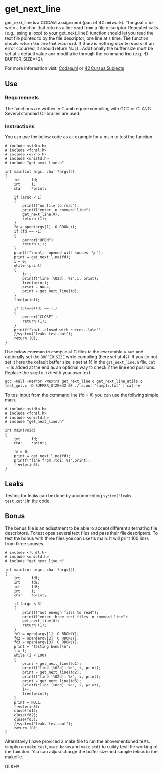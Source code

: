 # get_next_line

get_next_line is a CODAM assignment (part of 42 network). The goal is to write a function that returns a line read from a file descriptor.
Repeated calls (e.g., using a loop) to your get_next_line() 
function should let you read the text file pointed to by
the file descriptor, one line at a time.
The function should return the line that was read.
If there is nothing else to read or if an error occurred,
it should return NULL. Additionally the buffer size
must be set at a default value and modifialbe through the
command line (e.g. -D BUFFER_SIZE=42).

For more information visit: [Codam.nl](https://codam.nl/) or [42 Cursus Subjects](https://github.com/Surfi89/42cursus/tree/main/Subject%20PDFs)

## Use

### Requirements
The functions are written in C and require compiling with GCC or CLANG. Several standard C libraries are used.

### Instructions
You can use the below code as an example for a main to test the function.

```
# include <stdio.h>
# include <fcntl.h>
# include <errno.h>
# include <unistd.h>
# include "get_next_line.h"

int main(int argc, char *argv[])
{
	int 	fd;
	int 	i;
	char	*print;

	if (argc < 1)
	{
		printf("no file to read");
		printf("enter in command line");
		get_next_line(0);
		return (1);
	}
	fd = open(argv[1], O_RDONLY);
	if (fd == -1)
	{	
		perror("OPEN");
		return (1);
	}
	printf("\n\n\t--opened with succes--\n");
	print = get_next_line(fd);
	i = 0;
	while (print)
	{
		i++;
		printf("line [%02d]: %s",i, print);
		free(print);
		print = NULL;
		print = get_next_line(fd);
	}
	free(print);
	
	if (close(fd) == -1)
	{
		perror("CLOSE");
		return (1);
	}
	printf("\n\t--closed with succes--\n\n");
	//system("leaks test.out");
	return (0);
}
```
Use below comman to compile all C files to the executable `a.out` and optionally set the `BUFFER_SIZE` while compiling (here set at 42). If you do not set it here the default buffer size is set at 16 in the `get_next_line.h` file. 
`cat -e` is added at the end as an optional way to check if the line end positions. Replace the `sample.txt` with your own text.
```
gcc -Wall -Werror -Wextra get_next_line.c get_next_line_utils.c test_gnl.c -D BUFFER_SIZE=42 && ./ a.out "sample.txt" | cat -e 
```

To test input from the command line (fd = 0) you can use the follwing simple main.
```
# include <stdio.h>
# include <fcntl.h>
# include <unistd.h>
# include "get_next_line.h"

int main(void)
{
	int		fd;
	char	*print;

	fd = 0;
	print = get_next_line(fd);
	printf("line from stdi: %s",print);
	free(print);
}

```

## Leaks
Testing for leaks can be done by uncommenting `system("leaks test.out")`in the code.

## Bonus
The bonus file is an adjustment to be able to accept different alternating file descriptors. To test open several text files and pass their file descriptors.
To test the bonus with three files you can use tis main. It will print 100 lines from three sourses.
```# include <stdio.h>
# include <fcntl.h>
# include <unistd.h>
# include "get_next_line.h"

int main(int argc, char *argv[])
{
	int 	fd1;
	int		fd2;
	int 	fd3;
	int 	i;
	char	*print;

	if (argc < 3)
	{
		printf("not enough files to read");
		printf("enter three test files in command line");
		get_next_line(0);
		return (1);
	}
	fd1 = open(argv[1], O_RDONLY);
	fd2 = open(argv[2], O_RDONLY);
	fd3 = open(argv[3], O_RDONLY);
	print = "testing bonus\n";
	i = 1;
	while (i < 100)
	{
		print = get_next_line(fd2);
		printf("line [%02d]: %s", i, print);
		print = get_next_line(fd2);
		printf("line [%02d]: %s", i, print);
		print = get_next_line(fd3);
		printf("line [%02d]: %s", i, print);
		i++;
		free(print);
	}
	print = NULL;
	free(print);
	close(fd1);
	close(fd2);
	close(fd3);
	//system("leaks test.out");
	return (0);
}
```

Alternitavly I have provided a make file to run the abovementioned tests.
simply run `make test`, `make bonus` and `make stdi` to quikly test the working of the function. You can adjust change the buffer size and sample teksts in the makefile.


GL&HV
